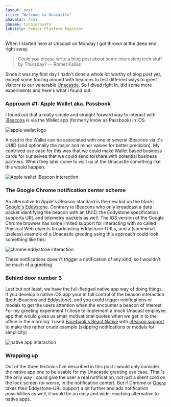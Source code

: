 ```yaml
---
layout: post
title: "Welcome to Unacastle"
ghavatar: 4453
ghname: torbjornvatn
jobtitle: Senior Platform Engineer
---
```


When I started here at Unacast on Monday I got thrown at the deep end right away.

> Could you please write a blog post about some interesting tech stuff by Thursday? — Romet Kallas

Since it was my first day I hadn't done a whole lot worthy of blog post yet, except some fooling around with beacons to test different ways to greet visitors to our venerable [Unacastle](http://unacast.com/contact/). 
So I dived right in, did some more experiments and here's what I found out.

### Approach #1: Apple Wallet aka. Passbook
I found out that a really simple and straight forward way to interact with [iBeacons](https://en.wikipedia.org/wiki/IBeacon) is via the Wallet app (formerly know as Passbook) in iOS.

 ![apple wallet logo](https://support.apple.com/library/content/dam/edam/applecare/images/en_US/iOS/add-to-apple-wallet-logo.png)

A card in the Wallet can be associated with one or several iBeacons via it's UUID (and optionally the major and minor values for better precision). My contrived use case for this was that we could make Wallet based business cards for our selves that we could send to/share with potential business partners. When they later come to visit us at the Unacastle something like this would happen:

![Apple wallet iBeacon interaction](http://cdn.imore.com/sites/imore.com/files/field/image/2012/09/ios_6_passbook_starbucks_hero.jpg) 

### The Google Chrome notification center scheme 
An alternative to Apple's iBeacon standard is the new kid on the block; [Google's Eddystone](https://github.com/google/eddystone). 
Contrary to iBeacons who only broadcast a data packet identifying the beacon with an UUID, the Eddystone specification supports URL and telemetry packets as well. 
The iOS version of the Google Chrome browser has some limited support for interacting with so called Physical Web objects broadcasting Eddystone-URLs, and a (somewhat useless) example of a Unacastle greeting using this approach could look something like this:

![chrome eddystone interaction](http://developer.radiusnetworks.com/img/chrome-permission.png)

These notifications doesn't trigger a notification of any kind, so I wouldn't be much of a greeting.

### Behind door number 3
Last but not least, we have the full-fledged native app way of doing things. If you develop a native iOS app your in full control of the beacon interaction (both iBeacons and Eddystone), and you could trigger notifications or modals to get the users attention when the encounter a beacon of interest. 
For my greeting experiment I chose to implement a mock Unacast employee app that would gives us small motivational quotes when we get in to the office in the morning. I used [Facebook's React Native](http://facebook.github.io/react-native/) with [iBeacon support](https://github.com/frostney/react-native-ibeacon) to make this rather crude example (skipping notifications or modals for simplicity)

![native app interaction](https://i.imgur.com/rJBqbTH.png)

### Wrapping up
Out of the three technics I've described in this post I would only consider the native app one to be usable for my Unacastle greeting use case. That    's the only way I could give the user a real notification, not just a silent card on the lock screen (or worse, in the notification center). But if Chrome or [Opera](https://dev.opera.com/articles/release-the-beacons/) takes their Eddystone-URL support a bit further and ads notification possibilities as well, it would be an easy and wide-reaching alternative to native apps.




